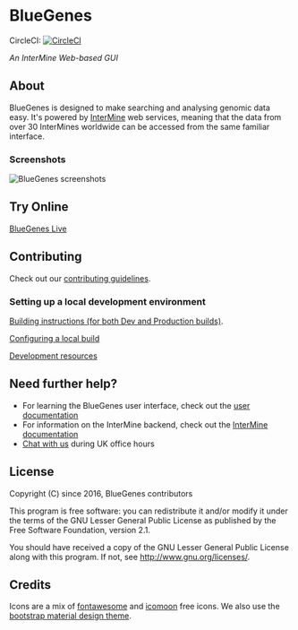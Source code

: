

# BlueGenes

CircleCI: [![CircleCI](https://circleci.com/gh/intermine/bluegenes.svg?style=svg)](https://circleci.com/gh/intermine/bluegenes)

_An InterMine Web-based GUI_


## About

BlueGenes is designed to make searching and analysing genomic data easy. It's powered by [InterMine](http://intermine.org/) web services, meaning that the data from over 30 InterMines worldwide can be accessed from the same familiar interface.

### Screenshots

![BlueGenes screenshots](https://user-images.githubusercontent.com/3865590/114040064-2c814200-987b-11eb-8970-cb736eaede79.png)


## Try Online

[BlueGenes Live](http://bluegenes.apps.intermine.org/)


## Contributing

Check out our [contributing guidelines](https://github.com/intermine/bluegenes/blob/dev/CONTRIBUTING.md).


### Setting up a local development environment

[Building instructions (for both Dev and Production builds)](docs/building.md).

[Configuring a local build](docs/configuring.md)

[Development resources](docs/developing.md)


## Need further help?

- For learning the BlueGenes user interface, check out the [user documentation](http://intermine.org/intermine-user-docs/)
- For information on the InterMine backend, check out the [InterMine documentation](http://intermine.org/im-docs/)
- [Chat with us](http://chat.intermine.org) during UK office hours


## License

Copyright (C) since 2016, BlueGenes contributors

This program is free software: you can redistribute it and/or modify it under the terms of the GNU Lesser General Public License as published by the Free Software Foundation, version 2.1.

You should have received a copy of the GNU Lesser General Public License along with this program.
If not, see <http://www.gnu.org/licenses/>.

## Credits

Icons are a mix of [fontawesome](https://fontawesome.com/) and [icomoon](https://icomoon.io/) free icons. We also use the [bootstrap material design theme](http://fezvrasta.github.io/bootstrap-material-design/).

